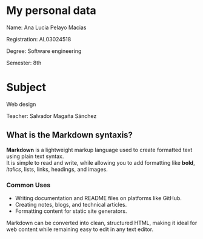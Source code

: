 # My personal data

<p>Name: Ana Lucia Pelayo Macias <p>

<p>Registration: AL03024518 <p>

<p>Degree: Software engineering<p>

<p>Semester: 8th <p>

# Subject

<p>Web design<p>

<p>Teacher: Salvador Magaña Sánchez<p>

## What is the Markdown syntaxis?

**Markdown** is a lightweight markup language used to create formatted text using plain text syntax.  
It is simple to read and write, while allowing you to add formatting like **bold**, *italics*, lists, links, headings, and images.

### Common Uses
- Writing documentation and README files on platforms like GitHub.
- Creating notes, blogs, and technical articles.
- Formatting content for static site generators.

Markdown can be converted into clean, structured HTML, making it ideal for web content while remaining easy to edit in any text editor.